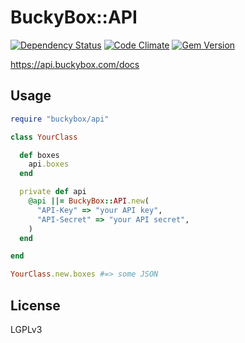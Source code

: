 # BuckyBox::API

[![Dependency Status](http://img.shields.io/gemnasium/buckybox/buckybox-api-ruby.svg)](https://gemnasium.com/buckybox/buckybox-api-ruby)
[![Code Climate](http://img.shields.io/codeclimate/github/buckybox/buckybox-api-ruby.svg)](https://codeclimate.com/github/buckybox/buckybox-api-ruby)
[![Gem Version](http://img.shields.io/gem/v/buckybox-api.svg)](https://rubygems.org/gems/buckybox-api)

https://api.buckybox.com/docs

## Usage

```ruby
require "buckybox/api"

class YourClass

  def boxes
    api.boxes
  end

  private def api
    @api ||= BuckyBox::API.new(
      "API-Key" => "your API key",
      "API-Secret" => "your API secret",
    )
  end

end

YourClass.new.boxes #=> some JSON
```

## License

LGPLv3

